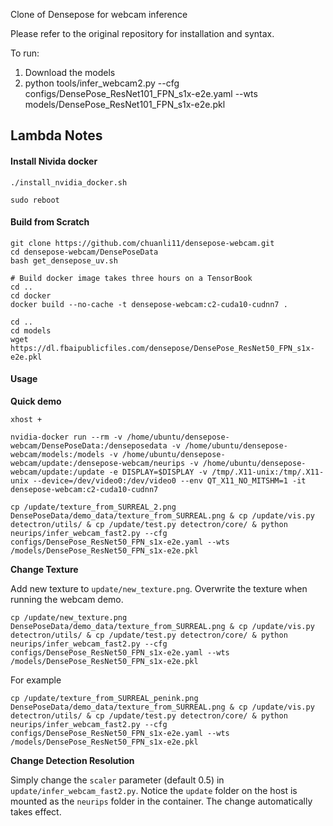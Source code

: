 Clone of Densepose for webcam inference

Please refer to the original repository for installation and syntax.

To run:
1. Download the models
2. python tools/infer_webcam2.py --cfg configs/DensePose_ResNet101_FPN_s1x-e2e.yaml --wts models/DensePose_ResNet101_FPN_s1x-e2e.pkl


## Lambda Notes

#### Install Nivida docker

```
./install_nvidia_docker.sh

sudo reboot
```

#### Build from Scratch

```
git clone https://github.com/chuanli11/densepose-webcam.git
cd densepose-webcam/DensePoseData
bash get_densepose_uv.sh

# Build docker image takes three hours on a TensorBook
cd .. 
cd docker
docker build --no-cache -t densepose-webcam:c2-cuda10-cudnn7 . 

cd ..
cd models
wget https://dl.fbaipublicfiles.com/densepose/DensePose_ResNet50_FPN_s1x-e2e.pkl
```

#### Usage


__Quick demo__

```
xhost + 

nvidia-docker run --rm -v /home/ubuntu/densepose-webcam/DensePoseData:/denseposedata -v /home/ubuntu/densepose-webcam/models:/models -v /home/ubuntu/densepose-webcam/update:/densepose-webcam/neurips -v /home/ubuntu/densepose-webcam/update:/update -e DISPLAY=$DISPLAY -v /tmp/.X11-unix:/tmp/.X11-unix --device=/dev/video0:/dev/video0 --env QT_X11_NO_MITSHM=1 -it densepose-webcam:c2-cuda10-cudnn7

cp /update/texture_from_SURREAL_2.png DensePoseData/demo_data/texture_from_SURREAL.png & cp /update/vis.py detectron/utils/ & cp /update/test.py detectron/core/ & python neurips/infer_webcam_fast2.py --cfg configs/DensePose_ResNet50_FPN_s1x-e2e.yaml --wts /models/DensePose_ResNet50_FPN_s1x-e2e.pkl
```

__Change Texture__

Add new texture to `update/new_texture.png`. Overwrite the texture when running the webcam demo.

```
cp /update/new_texture.png DensePoseData/demo_data/texture_from_SURREAL.png & cp /update/vis.py detectron/utils/ & cp /update/test.py detectron/core/ & python neurips/infer_webcam_fast2.py --cfg configs/DensePose_ResNet50_FPN_s1x-e2e.yaml --wts /models/DensePose_ResNet50_FPN_s1x-e2e.pkl
```

For example

```
cp /update/texture_from_SURREAL_penink.png DensePoseData/demo_data/texture_from_SURREAL.png & cp /update/vis.py detectron/utils/ & cp /update/test.py detectron/core/ & python neurips/infer_webcam_fast2.py --cfg configs/DensePose_ResNet50_FPN_s1x-e2e.yaml --wts /models/DensePose_ResNet50_FPN_s1x-e2e.pkl
```

__Change Detection Resolution__


Simply change the `scaler` parameter (default 0.5) in `update/infer_webcam_fast2.py`. Notice the `update` folder on the host is mounted as the `neurips` folder in the container. The change automatically takes effect.
